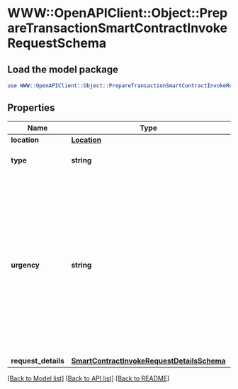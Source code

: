 # WWW::OpenAPIClient::Object::PrepareTransactionSmartContractInvokeRequestSchema

## Load the model package
```perl
use WWW::OpenAPIClient::Object::PrepareTransactionSmartContractInvokeRequestSchema;
```

## Properties
Name | Type | Description | Notes
------------ | ------------- | ------------- | -------------
**location** | [**Location**](Location.md) |  | 
**type** | **string** | The type of the transaction | 
**urgency** | **string** | This value defines how fast a transaction is processed on a network. A faster processing requirement will result in higher fees. If the urgency field is not provided, the default setting is normal | 
**request_details** | [**SmartContractInvokeRequestDetailsSchema**](SmartContractInvokeRequestDetailsSchema.md) |  | [optional] 

[[Back to Model list]](../README.md#documentation-for-models) [[Back to API list]](../README.md#documentation-for-api-endpoints) [[Back to README]](../README.md)


